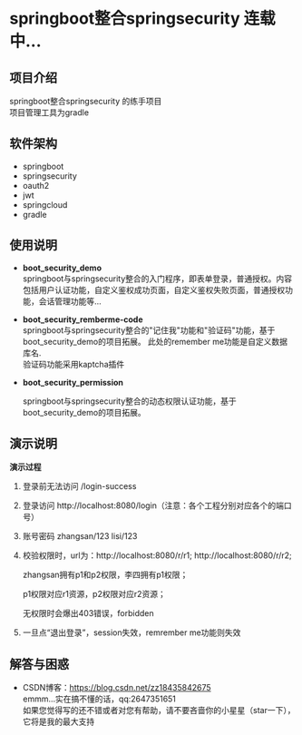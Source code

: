 # springboot整合springsecurity 连载中...

## 项目介绍

springboot整合springsecurity 的练手项目     
项目管理工具为gradle

## 软件架构

* springboot
* springsecurity
* oauth2
* jwt
* springcloud
* gradle

## 使用说明

* **boot_security_demo**    
  springboot与springsecurity整合的入门程序，即表单登录，普通授权。内容包括用户认证功能，自定义鉴权成功页面，自定义鉴权失败页面，普通授权功能，会话管理功能等...

* **boot_security_remberme-code**    
  springboot与springsecurity整合的"记住我"功能和"验证码"功能，基于boot_security_demo的项目拓展。 
  此处的remember me功能是自定义数据库名.  
  验证码功能采用kaptcha插件

* **boot_security_permission**  

  springboot与springsecurity整合的动态权限认证功能，基于boot_security_demo的项目拓展。

## 演示说明

**演示过程**

1. 登录前无法访问 /login-success

2. 登录访问 http://localhost:8080/login（注意：各个工程分别对应各个的端口号）

3. 账号密码 zhangsan/123    lisi/123

4. 校验权限时，url为：http://localhost:8080/r/r1;    http://localhost:8080/r/r2;

   zhangsan拥有p1和p2权限，李四拥有p1权限；

   p1权限对应r1资源，p2权限对应r2资源；

   无权限时会爆出403错误，forbidden

5. 一旦点“退出登录”，session失效，remrember me功能则失效

## 解答与困惑

* CSDN博客：<a>https://blog.csdn.net/zz18435842675</a>    
  emmm...实在搞不懂的话，qq:2647351651    
  如果您觉得写的还不错或者对您有帮助，请不要吝啬你的小星星（star一下），它将是我的最大支持